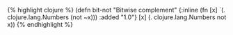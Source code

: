 {% highlight clojure %}
(defn bit-not
  "Bitwise complement"
  {:inline (fn [x] `(. clojure.lang.Numbers (not ~x)))
   :added "1.0"}
  [x] (. clojure.lang.Numbers not x))
{% endhighlight %}
